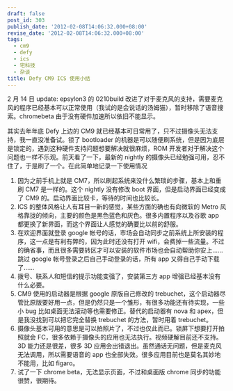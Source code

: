 ```yaml
---
draft: false
post_id: 303
publish_date: '2012-02-08T14:06:32.000+08:00'
revise_date: '2012-02-08T14:06:32.000+08:00'
tags:
  - cm9
  - defy
  - ics
  - 宅科技
  - 杂谈
title: Defy CM9 ICS 使用小结
---
```


2 月 14 日 update: epsylon3 的 0210build 改进了对于麦克风的支持，需要麦克风的程序已经基本可以正常使用（我试的是会说话的汤姆猫），暂时移除了语音搜索。chromebeta 由于没有硬件加速所以依旧不能显示。

其实去年年底 Defy 上边的 CM9 就已经基本可日常用了，只不过摄像头无法支持，我一直没准备试。锁了 bootloader 的机器是可以随便刷系统，但是因为底层是锁定的，遇到这种硬件支持问题想要解决就很麻烦，ROM 开发者对于解决这个问题也一样不乐观。前天看了一下，最新的 nightly 的摄像头已经勉强可用，忍不住了，于是刷了一个。在此简单地记录一下使用情况

1. 因为之前手机上就是 CM7，所以刷起系统来没什么繁琐的步骤，基本上和重刷 CM7 是一样的。这个 nightly 没有修改 boot 界面，但是启动界面已经变成了 CM9 的。启动界面比较卡，等待的时间也比较长。
2. ICS 的整体风格让人有耳目一新的感觉，某些方面的确也有向微软的 Metro 风格靠拢的倾向，主要的颜色是黑色蓝色和灰色。很多内置程序以及谷歌 app 都更换了新界面，而这个界面让人感觉的确要比以前的舒服。
3. 在欢迎界面就登录 google 帐号的话，市场会自动同步之前系统上所安装的程序，这一点是有利有弊的，因为此时还没有打开 wifi，会费掉一些流量。不过的确省事，而且很多需要转区才可以安装的软件市场也会自动帮助你安上……跳过 google 帐号登录之后自己手动登录的话，所有 app 又得自己手动下载了……
4. 拨号、联系人和短信的提示功能变强了，安装第三方 app 增强已经基本没有什么必要。
5. CM9 使用的启动器是根据 google 原版自己修改的 trebuchet，这个启动器尽管比原版要好用一点，但是仍然只是一个雏形，有很多功能还有待实现，一些小 bug 比如桌面无法滚动等也需要修正。替代的启动器有 nova 和 apex，但是我没找到可以把它完全替换 trebuchet 的方法，暂时用着 trebuchet。
6. 摄像头基本可用的意思是可以拍照片了，不过也仅此而已。锁屏下想要打开拍照就会 FC，很多依赖于摄像头的应用也无法执行。视频硬解目前还不支持。3D 能力还是很差，很多 3D 应用会出错退出。虽然通话无问题，但是麦克风无法调用，所以需要语音的 app 也全部失效。很多应用目前也是莫名其妙地不能用，比如 figaro。
7. 试了一下 chrome beta，无法显示页面，不过和桌面版 chrome 同步的功能很赞，很期待。
